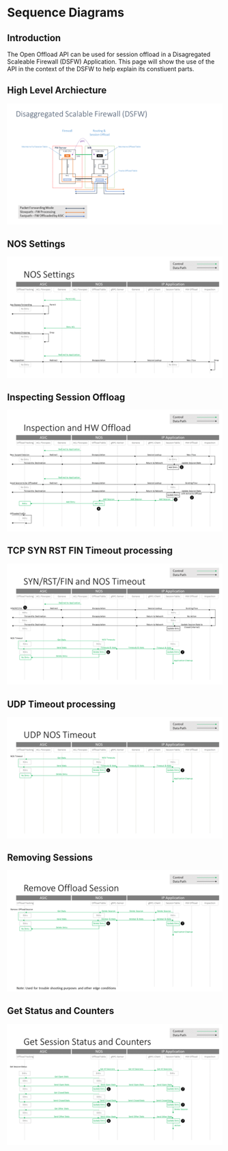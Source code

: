 # Sequence Diagrams 

## Introduction
The Open Offload API can be used for session offload in a Disagregated Scaleable Firewall (DSFW) Application.
This page will show the use of the API in the context of the DSFW to help explain its constiuent parts.


## High Level Archiecture
![](images/dsfw_arch.png)


## NOS Settings
![](images/nos_settings.png)


## Inspecting Session Offloag
![](images/inspect_offload.png)


## TCP  SYN RST FIN Timeout processing
![](images/tcp_syn_rst_fin_timout.png)


## UDP Timeout processing
![](images/udp_timeout.png)


## Removing Sessions
![](images/remove_session.png)


## Get Status and Counters
![](images/get_status_counters.png)



